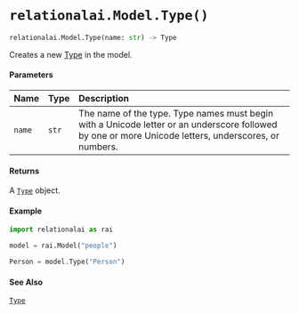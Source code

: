 # `relationalai.Model.Type()`

```python
relationalai.Model.Type(name: str) -> Type
```

Creates a new [Type](../Type/README.md) in the model.

#### Parameters

| Name | Type | Description |
| :--- | :--- | :------ |
| `name` | `str` | The name of the type. Type names must begin with a Unicode letter or an underscore followed by one or more Unicode letters, underscores, or numbers. |

#### Returns

A [`Type`](../Type/README.md) object.

#### Example

```python
import relationalai as rai

model = rai.Model("people")

Person = model.Type("Person")
```

#### See Also

[`Type`](../Type/README.md)
